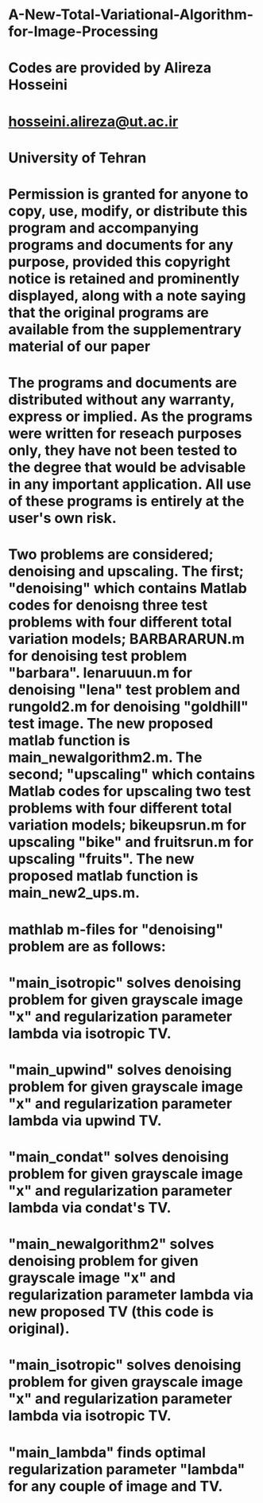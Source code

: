 # A-New-Total-Variational-Algorithm-for-Image-Processing
# Codes are provided by Alireza Hosseini
# hosseini.alireza@ut.ac.ir
# University of Tehran 
# Permission is granted for anyone to copy, use, modify, or distribute this program and accompanying programs and documents for any purpose, provided this copyright notice is retained and prominently displayed, along with a note saying that the original programs are available from the supplementrary material of our paper
#	The programs and documents are distributed without any warranty, express or implied.  As the programs were written for reseach purposes only, they have not been tested to the degree that would be advisable in any important application.  All use of these programs is entirely at the user's own risk.
#	Two problems are considered; denoising and upscaling. The first; "denoising" which contains Matlab codes for denoisng three test problems with four different total variation models; BARBARARUN.m for denoising test problem "barbara". lenaruuun.m for denoising "lena" test problem and rungold2.m for denoising "goldhill" test image. The new proposed matlab function is main_newalgorithm2.m. The second; "upscaling" which contains Matlab codes for upscaling two test problems with four different total variation models; bikeupsrun.m for upscaling "bike" and fruitsrun.m for upscaling "fruits". The new proposed matlab function is main_new2_ups.m.
# mathlab m-files for "denoising" problem are as follows: 
# "main_isotropic" solves denoising problem for given grayscale image "x" and regularization parameter lambda via isotropic TV.
# "main_upwind" solves denoising problem for given grayscale image "x" and regularization parameter lambda via upwind TV.
# "main_condat" solves denoising problem for given grayscale image "x" and regularization parameter lambda via condat's TV.
# "main_newalgorithm2" solves denoising problem for given grayscale image "x" and regularization parameter lambda via new proposed TV (this code is original).
# "main_isotropic" solves denoising problem for given grayscale image "x" and regularization parameter lambda via isotropic TV.
# "main_lambda" finds optimal regularization parameter "lambda" for any couple of image and TV.
 
